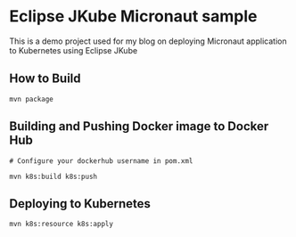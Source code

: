 # Eclipse JKube Micronaut sample

This is a demo project used for my blog on deploying Micronaut application to Kubernetes using Eclipse JKube

## How to Build
```
mvn package
```

## Building and Pushing Docker image to Docker Hub
```
# Configure your dockerhub username in pom.xml

mvn k8s:build k8s:push
```

## Deploying to Kubernetes
```
mvn k8s:resource k8s:apply
```

